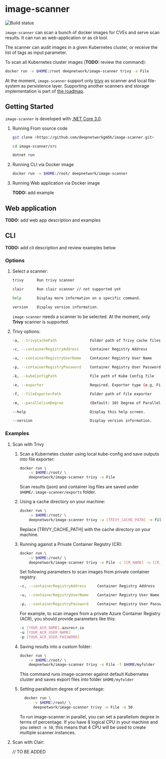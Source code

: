 # image-scanner

![Build status](https://github.com/deepnetworkgmbh/image-scanner/workflows/ci-master/badge.svg)

`image-scanner` can scan a bunch of docker images for CVEs and serve scan results. It can run as web-application or as cli tool.

The scanner can audit images in a given Kubernetes cluster, or receive the list of tags as input parameter.

To scan all Kubernetes cluster images (**TODO:** review the command):

```bash
docker run -v $HOME:/root deepnetwork/image-scanner trivy -e File
```

At the moment, `image-scanner` support only [trivy](https://github.com/aquasecurity/trivy) as scanner and local file-system as persistence layer. Supporting another scanners and storage implementation is part of [the roadmap](./ROADMAP.md).

## Getting Started

`image-scanner` is developed with [.NET Core 3.0](https://dotnet.microsoft.com/download/dotnet-core/3.0).

1. Running From source code

    ```bash
    git clone <https://github.com/deepnetworkgmbh/image-scanner.git>

    cd image-scanner/src

    dotnet run
    ```

2. Running CLI via Docker image

    ```bash
    docker run -v $HOME:/root/ deepnetwork/image-scanner
    ```

3. Running Web application via Docker image

    **TODO:** add example

## Web application

**TODO:** add web app description and examples

## CLI

**TODO:** add cli description and review examples below

### Options

1. Select a scanner:

    ```bash
    trivy      Run trivy scanner

    clair      Run clair scanner // not supported yet

    help       Display more information on a specific command.

    version    Display version information.
    ```

    `image-scanner` needs a scanner to be selected. At the moment, only **Trivy** scanner is supported.

2. Trivy options:

    ```bash
    -a, --trivyCachePath               Folder path of Trivy cache files

    -c, --containerRegistryAddress     Container Registry Address

    -u, --containerRegistryUserName    Container Registry User Name

    -p, --containerRegistryPassword    Container Registry User Password

    -k, --kubeConfigPath               File path of Kube Config file

    -e, --exporter                     Required. Exporter type (e.g, File)

    -f, --fileExporterPath             Folder path of file exporter

    -m, --parallelismDegree            (Default: 10) Degree of Parallelism

    --help                             Display this help screen.

    --version                          Display version information.
    ```

### Examples

1. Scan with Trivy

    1. Scan a Kubernetes cluster using local kube-config and save outputs into file exporter:

        ```bash
        docker run \
            -v $HOME:/root/ \
            deepnetwork/image-scanner trivy -e File
        ```

        Scan results (json) and container log files are saved under `$HOME/.image-scanner/exports` folder.

    2. Using a cache directory on your machine:

        ```bash
        docker run \
            -v $HOME:/root/ \
            deepnetwork/image-scanner trivy -a [TRIVY_CACHE_PATH] -e File
        ```

        Replace [TRIVY_CACHE_PATH] with the cache directory on your machine.

    3. Running against a Private Container Registry (CR):

        ```bash
        docker run \
            -v $HOME:/root/ \
            deepnetwork/image-scanner trivy -e File -c [CR_NAME] -u [CR_USER] -p [CR_USER_PASSWORD]
        ```

        Set following parameters to scan images from private container registry.

        ```bash
        -c, --containerRegistryAddress     Container Registry Address

        -u, --containerRegistryUserName    Container Registry User Name

        -p, --containerRegistryPassword    Container Registry User Password
        ```

        For example, to scan images from a private Azure Container Registry (ACR), you should provide parameters like this:

        ```bash
        -c [YOUR_ACR_NAME].azurecr.io
        -u [YOUR_ACR_USER_NAME]
        -p [YOUR_ACR_USER_PASSWORD]
        ```

    4. Saving results into a custom folder:

        ```bash
        docker run \
            -v $HOME:/root/ \
            deepnetwork/image-scanner trivy -e File -f $HOME/myfolder
        ```  

        This command runs image-scanner against default Kubernetes cluster and
        saves export files into folder `$HOME/myfolder`

    5. Setting parallelism degree of percentage:

        ```bash
          docker run \
              -v $HOME:/root/ \
              deepnetwork/image-scanner trivy -e File -m 50
        ```

        To run image-scanner in parallel, you can set a parallelism degree in terms of percentage.
        If you have 8 logical CPU in your machine and you select `-m 50`, this means that 4 CPU will be used
        to create multiple scanner instances.

2. Scan with Clair:

    // TO BE ADDED
